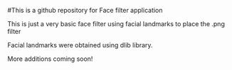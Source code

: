 #This is a github repository for Face filter application

This is just a very basic face filter using facial landmarks to place the .png filter

Facial landmarks were obtained using dlib library.

More additions coming soon!

